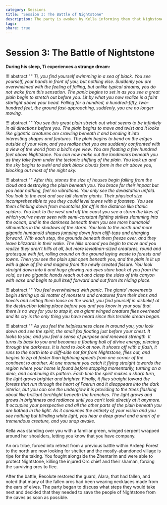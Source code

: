 ```yaml
---
category: Sessions
title: "Session 3: The Battle of Nightstone"
description: The party is awoken by Kella informing them that Nighstone was under attack.
tags: 
share: true
---
```

# Session 3: The Battle of Nightstone
**During his sleep, Ti experiences a strange dream:**

!!! abstract ""
*Ti, you find yourself swimming in a sea of black. You see yourself, your hands in front of you, but nothing else. Suddenly you are overwhelmed with the feeling of falling, but unlike typical dreams, you do not wake from this sensation. The panic begins to set in as you see a great plain begin to stretch out before you. Lit by what you now realize is a faint starlight above your head. Falling for a hundred, a hundred-fifty, two-hundred feet, the ground fast-approaching, suddenly, you are no longer moving.*

!!! abstract ""
*You see this great plain stretch out what seems to be infinitely in all directions before you. The plain begins to move and twist and it looks like gigantic creatures are crawling beneath it and bending it into interesting shapes and features. The plain begins to bend on the edges outside of your view, and you realize that you are suddenly confronted with a view of the world from a bird’s eye view. You are floating a few hundred feet above Nightstone. You can now make out the landmarks beneath you as they take form under the tectonic shifting of the plain. You look up and the sky begins to swirl and dark black clouds form in the air above you, blocking out most of the night sky.*

!!! abstract ""
*After this, stones the size of houses begin falling from the cloud and destroying the plain beneath you. You brace for their impact but you hear nothing, feel no vibrations. You only see the devastation unfold. You look to the east and see tall slender giants. Their physical size incomprehensible to you they could level towns with a footstep. You see them climbing down from mountains far off in the distance like titanic spiders. You look to the west and off the coast you see a storm the likes of which you’ve never seen with semi-constant lighting strikes slamming into the ocean, and in the darkness beneath them you see more humanoid silhouettes in the shadows of the storm. You look to the north and more gigantic humanoid shapes jumping down from cliff-tops and charging forward. With each step, the grounds beneath them freeze over, and they leave blizzards in their wake. The hills around you begin to move and you realize they aren’t hills at all, but more leviathan-sized creatures, round and grotesque with fat, rolling around on the ground laying waste to forests and towns. Then you see the plain split open beneath you, and the plain is lit up with a glow of fire and magma from the newly created fissure. You look straight down into it and huge glowing red eyes stare back at you from the void, as two gigantic hands reach out and clasp the sides of this canyon with ease and begin to pull itself forward and out from its hiding place.*

!!! abstract ""
*You feel overwhelmed with panic. The giants’ movements begin stirring up all matter of monsters and creatures from their dens and hovels and setting them loose on the world, you find yourself in disbelief at the destruction taking place before you and you know in your soul that there is no way for you to stop it, as a giant winged creature flies overhead and its cry is the only thing you have heard since this terrible dream began.*

!!! abstract ""
*As you feel the helplessness close in around you, you look down and see the spirit, the small fox floating just before your chest. It looks to you, and you feel a sense of purpose and renewed strength. It turns its back to you and becomes a floating ball of divine energy, piercing through the darkness. It is hard to look at now. It shoots off with a flash, it runs to the north into a cliff-side not far from Nightstone, flies out, and begins to zip at faster than lightning speeds from one corner of the continent to another. At one moment you catch it flying straight towards the region where your home is found before stopping momentarily, turning on a dime, and continuing its pattern. Each time the spirit makes a sharp turn, the light grows brighter and brighter. Finally, it flies straight toward the forests that run through the heart of Faerun and it disappears into the dark interior, but you can see the underglow it is providing to the trees flashing about like brilliant torchlight beneath the branches. The light grows and grows in brightness and radiance until you can’t look directly at it anymore. It occupies your perspective and all the other parts of the plain beneath you are bathed in the light. As it consumes the entirety of your vision and you see nothing but blinding white light, you hear a deep growl and a snarl of a tremendous creature, and you snap awake.*

Kella was standing over you with a familiar green, winged serpent wrapped around her shoulders, letting you know that you have company.

An orc tribe, forced into retreat from a previous battle within Ardeep Forest to the north are now looking for shelter and the mostly-abandoned village is ripe for the taking. You fought alongside the Zhentarim and were able to protect Nightstone, killing the injured Orc chief and their shaman, forcing the surviving orcs to flee.

After the battle, Resolute restored the guard, Alara, that had fallen, and noted that many of the fallen orcs had been wearing necklaces made from the ears of elves. 
The party began to discuss what steps they would take next and decided that they needed to save the people of Nightstone from the caves as soon as possible.